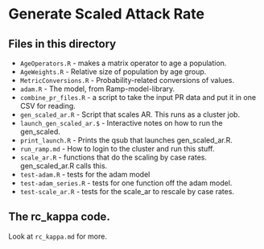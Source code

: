 # Generate Scaled Attack Rate


## Files in this directory

* `AgeOperators.R` - makes a matrix operator to age a population.
* `AgeWeights.R` - Relative size of population by age group.
* `MetricConversions.R` - Probability-related conversions of values.
* `adam.R` - The model, from Ramp-model-library.
* `combine_pr_files.R` - a script to take the input PR data and put it in one CSV for reading.
* `gen_scaled_ar.R` - Script that scales AR. This runs as a cluster job.
* `launch_gen_scaled_ar.$` - Interactive notes on how to run the gen_scaled.
* `print_launch.R` - Prints the qsub that launches gen_scaled_ar.R.
* `run_ramp.md` - How to login to the cluster and run this stuff.
* `scale_ar.R` - functions that do the scaling by case rates. gen_scaled_ar.R calls this.
* `test-adam.R` - tests for the adam model
* `test-adam_series.R` - tests for one function off the adam model.
* `test-scale_ar.R` - tests for the scale_ar to rescale by case rates.

## The rc_kappa code.

Look at `rc_kappa.md` for more.
